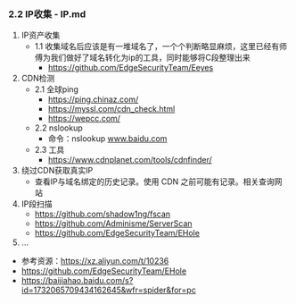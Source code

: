 ### 2.2 IP收集 - IP.md
1. IP资产收集
   - 1.1 收集域名后应该是有一堆域名了，一个个判断略显麻烦，这里已经有师傅为我们做好了域名转化为ip的工具，同时能够将C段整理出来
      + https://github.com/EdgeSecurityTeam/Eeyes
2. CDN检测
   - 2.1 全球ping
      + https://ping.chinaz.com/
      + https://myssl.com/cdn_check.html
      + https://wepcc.com/
   - 2.2 nslookup
      + 命令：nslookup www.baidu.com
   - 2.3 工具
      + https://www.cdnplanet.com/tools/cdnfinder/
3. 绕过CDN获取真实IP
      + 查看IP与域名绑定的历史记录。使用 CDN 之前可能有记录。相关查询网站
4. IP段扫描
      + https://github.com/shadow1ng/fscan
      + https://github.com/Adminisme/ServerScan
      + https://github.com/EdgeSecurityTeam/EHole
4. ...

- 参考资源：https://xz.aliyun.com/t/10236
- https://github.com/EdgeSecurityTeam/EHole
- https://baijiahao.baidu.com/s?id=1732065709434162645&wfr=spider&for=pc